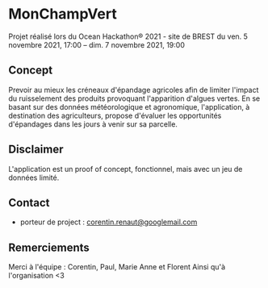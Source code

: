 # MonChampVert

Projet réalisé lors du Ocean Hackathon® 2021 - site de BREST
du ven. 5 novembre 2021, 17:00 – dim. 7 novembre 2021, 19:00

## Concept

Prevoir au mieux les créneaux d'épandage agricoles afin de limiter l'impact du ruisselement des produits provoquant l'apparition d'algues vertes.
En se basant sur des données météorologique et agronomique, l'application, à destination des agriculteurs, propose d'évaluer les opportunités d'épandages dans les jours à venir sur sa parcelle.

## Disclaimer

L'application est un proof of concept, fonctionnel, mais avec un jeu de données limité.

## Contact

- porteur de project : corentin.renaut@googlemail.com

## Remerciements

Merci à l'équipe : Corentin, Paul, Marie Anne et Florent
Ainsi qu'à l'organisation <3


